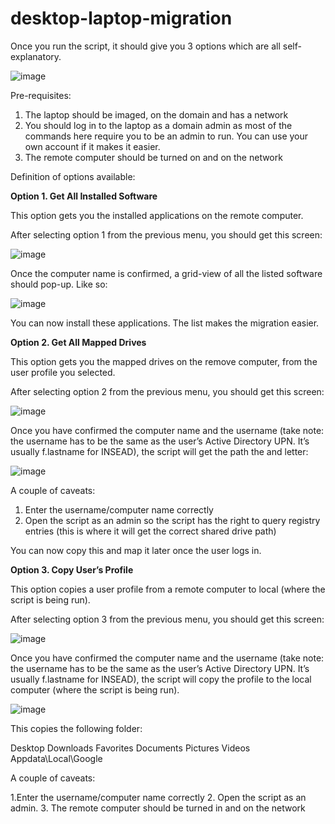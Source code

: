 # desktop-laptop-migration

Once you run the script, it should give you 3 options which are all self-explanatory. 

![image](https://user-images.githubusercontent.com/59761801/115500097-40796a80-a2a3-11eb-9e55-24e396ae011e.png)



Pre-requisites:

1. The laptop should be imaged, on the domain and has a network
2. You should log in to the laptop as a domain admin as most of the commands here require you to be an admin to run. You can use your own account if it makes it easier.
3. The remote computer should be turned on and on the network

Definition of options available: 

**Option 1. Get All Installed Software**

This option gets you the installed applications on the remote computer.

After selecting option 1 from the previous menu, you should get this screen:

![image](https://user-images.githubusercontent.com/59761801/115505228-b08bee80-a2ab-11eb-84ec-4203f683b472.png)

Once the computer name is confirmed, a grid-view of all the listed software should pop-up. Like so: 

![image](https://user-images.githubusercontent.com/59761801/115505260-bd104700-a2ab-11eb-9e1d-25c772eb3254.png)

You can now install these applications. The list makes the migration easier.


**Option 2. Get All Mapped Drives**

This option gets you the mapped drives on the remove computer, from the user profile you selected. 

After selecting option 2 from the previous menu, you should get this screen:

![image](https://user-images.githubusercontent.com/59761801/115505415-0365a600-a2ac-11eb-9d99-8ec0dce8b23b.png)

Once you have confirmed the computer name and the username (take note: the username has to be the same as the user’s Active Directory UPN.  It’s usually f.lastname for INSEAD), the script will get the path the and letter:

![image](https://user-images.githubusercontent.com/59761801/115505472-1b3d2a00-a2ac-11eb-8593-4806b4ff6f9d.png)

A couple of caveats: 

1. Enter the username/computer name correctly
2. Open the script as an admin so the script has the right to query registry entries (this is where it will get the correct shared drive path)

You can now copy this and map it later once the user logs in.


**Option 3. Copy User’s Profile**

This option copies a user profile from a remote computer to local (where the script is being run).

After selecting option 3 from the previous menu, you should get this screen:

![image](https://user-images.githubusercontent.com/59761801/115505528-2d1ecd00-a2ac-11eb-8f11-3a755f06333d.png)

Once you have confirmed the computer name and the username (take note: the username has to be the same as the user’s Active Directory UPN. It’s usually f.lastname for INSEAD), the script will copy the profile to the local computer (where the script is being run).

![image](https://user-images.githubusercontent.com/59761801/115506249-3c524a80-a2ad-11eb-86fa-da91c37039fc.png)

This copies the following folder:

Desktop
Downloads
Favorites
Documents
Pictures
Videos
Appdata\Local\Google

A couple of caveats:

1.Enter the username/computer name correctly
2. Open the script as an admin.
3. The remote computer should be turned in and on the network

